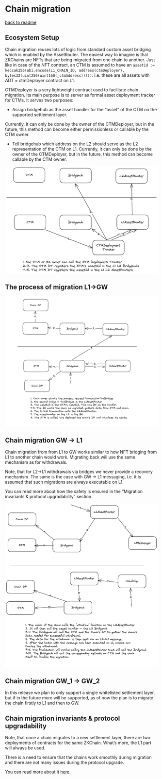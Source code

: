 # Chain migration
[back to readme](../README.md)

## Ecosystem Setup

Chain migration reuses lots of logic from standard custom asset bridging which is enabled by the AssetRouter. The easiest way to imagine is that ZKChains are NFTs that are being migrated from one chain to another. Just like in case of the NFT contract, an CTM is assumed to have an `assetId := keccak256(abi.encode(L1_CHAIN_ID, address(ctmDeployer), bytes32(uint256(uint160(_ctmAddress)))))`. I.e. these are all assets with ADT = ctmDeployer contract on L1.

CTMDeployer is a very lightweight contract used to facilitate chain migration. Its main purpose is to server as formal asset deployment tracker for CTMs. It serves two purposes:

- Assign bridgehub as the asset handler for the “asset” of the CTM on the supported settlement layer.

Currently, it can only be done by the owner of the  CTMDeployer, but in the future, this method can become either permissionless or callable by the CTM owner.
- Tell bridgehub which address on the L2 should serve as the L2 representation of the CTM on L1. Currently, it can only be done by the owner of the  CTMDeployer, but in the future, this method can become callable by the CTM owner.

![image.png](./img/ctm_gw_registration.png)

## The process of migration L1→GW

![image.png](./img/migrate_to_gw.png)

## Chain migration GW → L1

Chain migration from from L1 to GW works similar to how NFT bridging from L1 to another chain would work. Migrating back will use the same mechanism as for withdrawals. 

Note, that for L2→L1 withdrawals via bridges we never provide a recovery mechanism. The same is the case with GW → L1 messaging, i.e. it is assumed that such migrations are always executable on L1. 

You can read more about how the safety is ensured in the “Migration invariants  & protocol upgradability” section.

![image.png](./img/migrate_from_gw.png)

## Chain migration GW_1 → GW_2

In this release we plan to only support a single whitelisted settlement layer, but if in the future more will be supported, as of now the plan is to migrate the chain firstly to L1 and then to GW.

## Chain migration invariants & protocol upgradability

Note, that once a chain migrates to a new settlement layer, there are two deployments of contracts for the same ZKChain. What’s more, the L1 part will always be used. 

There is a need to ensure that the chains work smoothly during migration and there are not many issues during the protocol upgrade.

You can read more about it [here](./gateway_protocol_upgrades.md).
